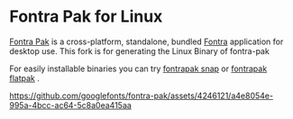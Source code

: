 # Fontra Pak for Linux

[Fontra Pak](https://github.com/googlefonts/fontra-pak) is a cross-platform, standalone, bundled [Fontra](https://github.com/googlefonts/fontra) application for desktop use.
This fork is for generating the Linux Binary of fontra-pak

For easily installable binaries you can try [fontrapak snap](https://snapcraft.io/fontrapak) or [fontrapak flatpak](https://github.com/mitradranirban/fontrapak-flatpak) .

https://github.com/googlefonts/fontra-pak/assets/4246121/a4e8054e-995a-4bcc-ac64-5c8a0ea415aa
